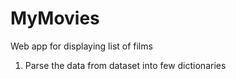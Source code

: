 # MyMovies
Web app for displaying list of films
1) Parse the data from dataset into few dictionaries
